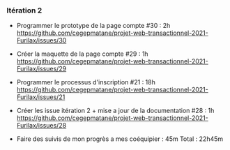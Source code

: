 
### Itération 2

- Programmer le prototype de la page compte #30 : 2h
https://github.com/cegepmatane/projet-web-transactionnel-2021-Furilax/issues/30

- Créer la maquette de la page compte #29 : 1h
https://github.com/cegepmatane/projet-web-transactionnel-2021-Furilax/issues/29

- Programmer le processus d'inscription #21 : 18h
https://github.com/cegepmatane/projet-web-transactionnel-2021-Furilax/issues/21

- Créer les issue itération 2 + mise a jour de la documentation #28 : 1h
https://github.com/cegepmatane/projet-web-transactionnel-2021-Furilax/issues/28

- Faire des suivis de mon progrès a mes coéquipier : 45m
Total : 22h45m

